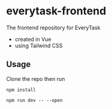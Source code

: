 # everytask-frontend

The frontend repository for EveryTask

- created in Vue
- using Tailwind CSS

## Usage
Clone the repo then run
```
npm install
```
```
npm run dev -- --open
```
